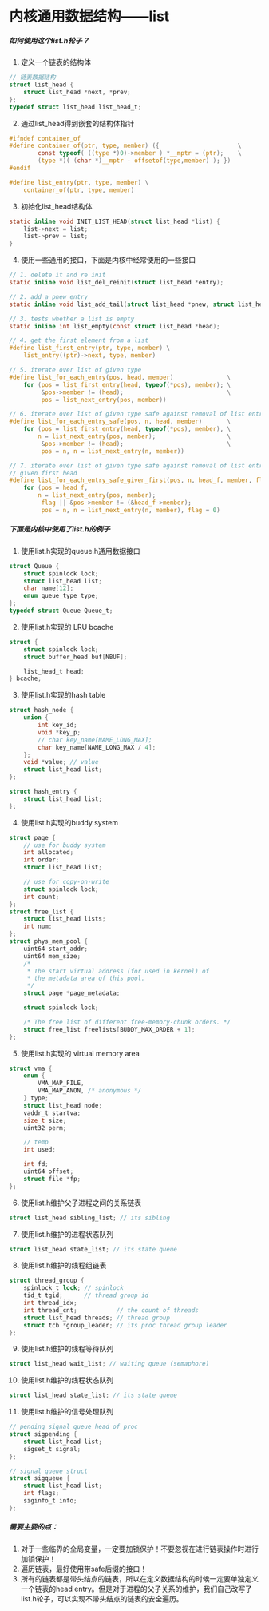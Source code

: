 # 内核通用数据结构——list

#####      如何使用这个list.h轮子？

1. 定义一个链表的结构体

```c
// 链表数据结构
struct list_head {
    struct list_head *next, *prev;
};
typedef struct list_head list_head_t;
```

2. 通过list_head得到嵌套的结构体指针

```c
#ifndef container_of
#define container_of(ptr, type, member) ({                      \
        const typeof( ((type *)0)->member ) *__mptr = (ptr);    \
        (type *)( (char *)__mptr - offsetof(type,member) ); })
#endif

#define list_entry(ptr, type, member) \
    container_of(ptr, type, member)
```

3. 初始化list_head结构体

```c
static inline void INIT_LIST_HEAD(struct list_head *list) {
    list->next = list;
    list->prev = list;
}
```

4. 使用一些通用的接口，下面是内核中经常使用的一些接口

```c
// 1. delete it and re init
static inline void list_del_reinit(struct list_head *entry);

// 2. add a pnew entry
static inline void list_add_tail(struct list_head *pnew, struct list_head *head);

// 3. tests whether a list is empty
static inline int list_empty(const struct list_head *head);

// 4. get the first element from a list
#define list_first_entry(ptr, type, member) \
    list_entry((ptr)->next, type, member)

// 5. iterate over list of given type
#define list_for_each_entry(pos, head, member)               \
    for (pos = list_first_entry(head, typeof(*pos), member); \
         &pos->member != (head);                             \
         pos = list_next_entry(pos, member))

// 6. iterate over list of given type safe against removal of list entry
#define list_for_each_entry_safe(pos, n, head, member)       \
    for (pos = list_first_entry(head, typeof(*pos), member), \
        n = list_next_entry(pos, member);                    \
         &pos->member != (head);                             \
         pos = n, n = list_next_entry(n, member))

// 7. iterate over list of given type safe against removal of list entry
// given first head
#define list_for_each_entry_safe_given_first(pos, n, head_f, member, flag) \
    for (pos = head_f,                                                     \
        n = list_next_entry(pos, member);                                  \
         flag || &pos->member != (&head_f->member);                        \
         pos = n, n = list_next_entry(n, member), flag = 0)
```



##### 下面是内核中使用了list.h的例子

1. 使用list.h实现的queue.h通用数据接口

```c
struct Queue {
    struct spinlock lock;
    struct list_head list;
    char name[12];
    enum queue_type type;
};
typedef struct Queue Queue_t;
```

2. 使用list.h实现的 LRU bcache

```c
struct {
    struct spinlock lock;
    struct buffer_head buf[NBUF];

    list_head_t head;
} bcache;
```

3. 使用list.h实现的hash table

```c
struct hash_node {
    union {
        int key_id;
        void *key_p;
        // char key_name[NAME_LONG_MAX];
        char key_name[NAME_LONG_MAX / 4];
    };
    void *value; // value
    struct list_head list;
};

struct hash_entry {
    struct list_head list;
};
```

4. 使用list.h实现的buddy system

```c
struct page {
    // use for buddy system
    int allocated;
    int order;
    struct list_head list;

    // use for copy-on-write
    struct spinlock lock;
    int count;
};
struct free_list {
    struct list_head lists;
    int num;
};
struct phys_mem_pool {
    uint64 start_addr;
    uint64 mem_size;
    /*
     * The start virtual address (for used in kernel) of
     * the metadata area of this pool.
     */
    struct page *page_metadata;

    struct spinlock lock;

    /* The free list of different free-memory-chunk orders. */
    struct free_list freelists[BUDDY_MAX_ORDER + 1];
};
```

5. 使用list.h实现的 virtual memory area

```c
struct vma {
    enum {
        VMA_MAP_FILE,
        VMA_MAP_ANON, /* anonymous */
    } type;
    struct list_head node;
    vaddr_t startva;
    size_t size;
    uint32 perm;

    // temp
    int used;

    int fd;
    uint64 offset;
    struct file *fp;
};
```

6. 使用list.h维护父子进程之间的关系链表

```c
struct list_head sibling_list; // its sibling
```

7. 使用list.h维护的进程状态队列

```c
struct list_head state_list; // its state queue
```

8. 使用list.h维护的线程组链表

```c#
struct thread_group {
    spinlock_t lock; // spinlock
    tid_t tgid;      // thread group id
    int thread_idx;
    int thread_cnt;           // the count of threads
    struct list_head threads; // thread group
    struct tcb *group_leader; // its proc thread group leader
};
```

9. 使用list.h维护的线程等待队列

```c
struct list_head wait_list; // waiting queue (semaphore)
```

10. 使用list.h维护的线程状态队列

```c
struct list_head state_list; // its state queue
```

11. 使用list.h维护的信号处理队列

```c
// pending signal queue head of proc
struct sigpending {
    struct list_head list;
    sigset_t signal;
};

// signal queue struct
struct sigqueue {
    struct list_head list;
    int flags;
    siginfo_t info;
};
```



##### 需要主要的点：

1. 对于一些临界的全局变量，一定要加锁保护！不要忽视在进行链表操作时进行加锁保护！
2. 遍历链表，最好使用带safe后缀的接口！
3. 所有的链表都是带头结点的链表，所以在定义数据结构的时候一定要单独定义一个链表的head entry。但是对于进程的父子关系的维护，我们自己改写了list.h轮子，可以实现不带头结点的链表的安全遍历。